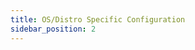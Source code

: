 ```yaml
---
title: OS/Distro Specific Configuration
sidebar_position: 2
---
```


<head>
  <link rel="canonical" href="https://main--longhornio-docusaurus.netlify.app/advanced-resources/os-distro-specific/index"/>
</head>

